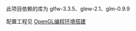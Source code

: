 此项目依赖的库为 glfw-3.3.5、glew-2.1、glm-0.9.9

配置工程见 [OpenGL编程环境搭建](https://zhuanlan.zhihu.com/p/430764723)

